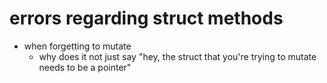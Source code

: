 # errors regarding struct methods

- when forgetting to mutate 
    - why does it not just say
      "hey, the struct that you're trying to mutate needs to be a pointer"


